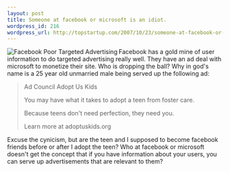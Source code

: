 ```yaml
--- 
layout: post
title: Someone at facebook or microsoft is an idiot.
wordpress_id: 216
wordpress_url: http://topstartup.com/2007/10/23/someone-at-facebook-or-microsoft-is-an-idiot/
---
```

<a href="http://img86.imageshack.us/img86/9251/adcadopt120x600tn6.jpg"><img src="http://img86.imageshack.us/img86/8716/facebookdummieszr1.png" align="left" alt="Facebook Poor Targeted Advertising" /></a>Facebook has a gold mine of user information to do targeted advertising really well. They have an ad deal with microsoft to monetize their site. Who is dropping the ball? Why in god's name is a 25 year old unmarried male being served up the following ad:<!--more-->

<blockquote>
Ad Council
Adopt Us Kids

You may have what it takes to adopt a teen from foster care.

Because teens don't need perfection, they need you.

Learn more at adoptuskids.org
</blockquote>

Excuse the cynicism, but are the teen and I supposed to become facebook friends before or after I adopt the teen? Who at facebook or microsoft doesn't get the concept that if you have information about your users, you can serve up advertisements that are relevant to them?
